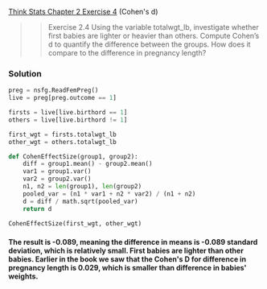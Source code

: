 [Think Stats Chapter 2 Exercise 4](http://greenteapress.com/thinkstats2/html/thinkstats2003.html#toc24) (Cohen's d)

>> Exercise 2.4 Using the variable totalwgt_lb, investigate whether first babies are lighter or heavier than others. Compute Cohen’s d to quantify the difference between the groups. How does it compare to the difference in pregnancy length?    

### Solution

```python
preg = nsfg.ReadFemPreg()
live = preg[preg.outcome == 1]

firsts = live[live.birthord == 1]
others = live[live.birthord != 1]

first_wgt = firsts.totalwgt_lb  
other_wgt = others.totalwgt_lb  

def CohenEffectSize(group1, group2):
    diff = group1.mean() - group2.mean()
    var1 = group1.var()
    var2 = group2.var()
    n1, n2 = len(group1), len(group2)
    pooled_var = (n1 * var1 + n2 * var2) / (n1 + n2)
    d = diff / math.sqrt(pooled_var)
    return d
    
CohenEffectSize(first_wgt, other_wgt)  
```

#### The result is -0.089, meaning the difference in means is -0.089 standard deviation, which is relatively small. First babies are lighter than other babies. Earlier in the book we saw that the Cohen's D for difference in pregnancy length is 0.029, which is smaller than difference in babies' weights.
